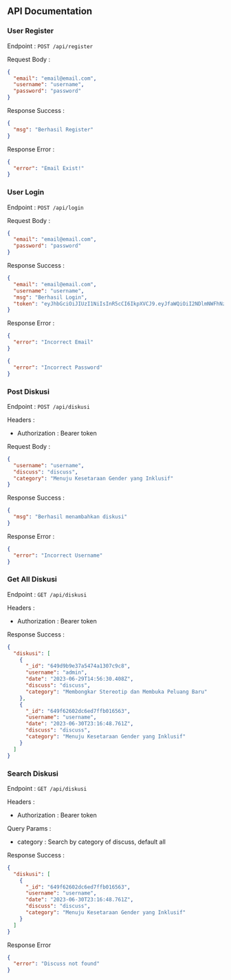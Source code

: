 ## API Documentation

### User Register
Endpoint : ```POST /api/register```

Request Body :
```json
{
  "email": "email@email.com",
  "username": "username",
  "password": "password"
}
```

Response Success :
```json
{
  "msg": "Berhasil Register"
}
```

Response Error :
```json
{
  "error": "Email Exist!"
}
```

### User Login
Endpoint : ```POST /api/login```

Request Body :
```json
{
  "email": "email@email.com",
  "password": "password"
}
```

Response Success :
```json
{
  "email": "email@email.com",
  "username": "username",
  "msg": "Berhasil Login",
  "token": "eyJhbGciOiJIUzI1NiIsInR5cCI6IkpXVCJ9.eyJfaWQiOiI2NDlmNWFhNzY4ZmRlOWFkZDUyZmQ5NjciLCJpYXQiOjE2ODgxNjkxMTB9.lwr8MeKzmOIHHASger-ItyAd8PH0F0iwUDZ6p7umLpQ"
}
```

Response Error :
```json
{
  "error": "Incorrect Email"
}
```
```json
{
  "error": "Incorrect Password"
}
```

### Post Diskusi
Endpoint : ```POST /api/diskusi```

Headers : 
- Authorization : Bearer token

Request Body :
```json
{
  "username": "username",
  "discuss": "discuss",
  "category": "Menuju Kesetaraan Gender yang Inklusif"
}
```

Response Success :
```json
{
  "msg": "Berhasil menambahkan diskusi"
}
```

Response Error :
```json
{
  "error": "Incorrect Username"
}
```

### Get All Diskusi
Endpoint : ```GET /api/diskusi```

Headers : 
- Authorization : Bearer token

Response Success :
```json
{
  "diskusi": [
    {
      "_id": "649d9b9e37a5474a1307c9c8",
      "username": "admin",
      "date": "2023-06-29T14:56:30.408Z",
      "discuss": "discuss",
      "category": "Membongkar Stereotip dan Membuka Peluang Baru"
    },
    {
      "_id": "649f62602dc6ed7ffb016563",
      "username": "username",
      "date": "2023-06-30T23:16:48.761Z",
      "discuss": "discuss",
      "category": "Menuju Kesetaraan Gender yang Inklusif"
    }
  ]
}
```

### Search Diskusi
Endpoint : ```GET /api/diskusi```

Headers : 
- Authorization : Bearer token

Query Params :
- category : Search by category of discuss, default all

Response Success :
```json
{
  "diskusi": [
    {
      "_id": "649f62602dc6ed7ffb016563",
      "username": "username",
      "date": "2023-06-30T23:16:48.761Z",
      "discuss": "discuss",
      "category": "Menuju Kesetaraan Gender yang Inklusif"
    }
  ]
}
```

Response Error
```json
{
  "error": "Discuss not found"
}
```